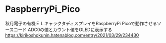 # PaspberryPi_Pico

秋月電子の有機ＥＬキャラクタディスプレイをRaspberryPi Picoで動作させるソースコード
ADC0の値とカウント値をOLEDに表示する
https://kirikoshokunin.hatenablog.com/entry/2021/03/29/234430
